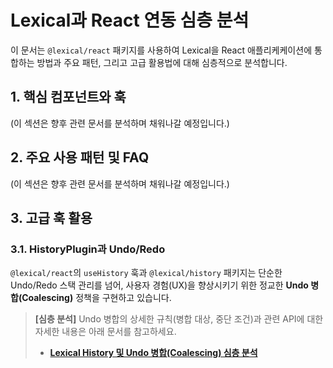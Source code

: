 # Lexical과 React 연동 심층 분석

이 문서는 `@lexical/react` 패키지를 사용하여 Lexical을 React 애플리케케이션에 통합하는 방법과 주요 패턴, 그리고 고급 활용법에 대해 심층적으로 분석합니다.

## 1. 핵심 컴포넌트와 훅

(이 섹션은 향후 관련 문서를 분석하며 채워나갈 예정입니다.)

## 2. 주요 사용 패턴 및 FAQ

(이 섹션은 향후 관련 문서를 분석하며 채워나갈 예정입니다.)

## 3. 고급 훅 활용

### 3.1. HistoryPlugin과 Undo/Redo

`@lexical/react`의 `useHistory` 훅과 `@lexical/history` 패키지는 단순한 Undo/Redo 스택 관리를 넘어, 사용자 경험(UX)을 향상시키기 위한 정교한 **Undo 병합(Coalescing)** 정책을 구현하고 있습니다.

> **[심층 분석]** Undo 병합의 상세한 규칙(병합 대상, 중단 조건)과 관련 API에 대한 자세한 내용은 아래 문서를 참고하세요.
>
> -   **[Lexical History 및 Undo 병합(Coalescing) 심층 분석](../analysis/history/01_history_and_undo_coalescing.md)** 